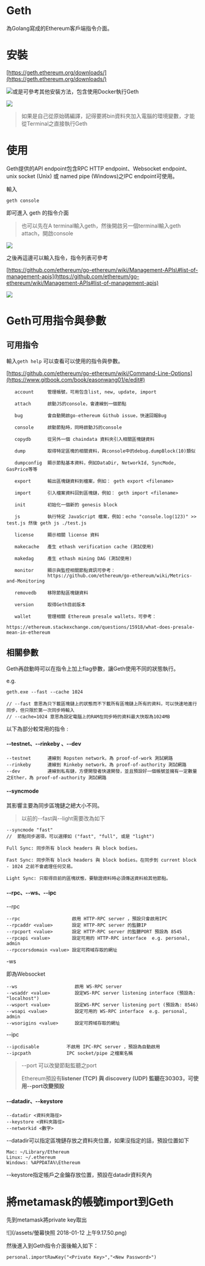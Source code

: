 # Geth

為Golang寫成的Ethereum客戶端指令介面。

# 安裝

[https://geth.ethereum.org/downloads/](https://geth.ethereum.org/downloads/)

![](/assets/432.png)或是可參考其他安裝方法，包含使用Docker執行Geth

![](/assets/2.png)

> 如果是自己從原始碼編譯，記得要將bin資料夾加入電腦的環境變數，才能從Terminal之直接執行Geth

# 使用

Geth提供的API endpoint包含RPC HTTP endpoint、Websocket endpoint、unix socket \(Unix\) 或 named pipe \(Windows\)之IPC endpoint可使用。

輸入

```
geth console
```

即可進入 geth 的指令介面

> 也可以先在A terminal輸入geth，然後開啟另一個terminal輸入geth attach，開啟console

![](/assets/234324234.png)

之後再這邊可以輸入指令，指令列表可參考

[https://github.com/ethereum/go-ethereum/wiki/Management-APIs\#list-of-management-apis](https://github.com/ethereum/go-ethereum/wiki/Management-APIs#list-of-management-apis)

![](/assets/435345.png)

# Geth可用指令與參數

## 可用指令

輸入`geth help` 可以查看可以使用的指令與參數。

[https://github.com/ethereum/go-ethereum/wiki/Command-Line-Options](https://www.gitbook.com/book/easonwang01/e/edit#)

```
   account     管理帳號，可用包含list, new, update, import
   
   attach      啟動JS的console，會連線到一個節點
   
   bug         會自動開啟go-ethereum Github issue，快速回報Bug
   
   console     啟動節點時，同時啟動JS的console
   
   copydb      從另外一個 chaindata 資料夾引入相關區塊鏈資料
   
   dump        取得特定區塊的相關資料，與console中的debug.dumpBlock(10)類似
   
   dumpconfig  顯示節點基本資料，例如DataDir, NetworkId, SyncMode, GasPrice等等
   
   export      輸出區塊鏈資料到檔案，例如： geth export <filename>
   
   import      引入檔案資料回到區塊鏈，例如： geth import <filename>
   
   init        初始化一個新的 genesis block
   
   js          執行特定 JavaScript 檔案，例如：echo "console.log(123)" >> test.js 然後 geth js ./test.js
   
   license     顯示相關 license 資料
   
   makecache   產生 ethash verification cache (測試使用)
   
   makedag     產生 ethash mining DAG (測試使用)
   
   monitor     顯示與監控相關節點資訊可參考：
               https://github.com/ethereum/go-ethereum/wiki/Metrics-and-Monitoring
   
   removedb    移除節點區塊鏈資料
   
   version     取得Geth目前版本
   
   wallet      管理相關 Ethereum presale wallets，可參考：
               https://ethereum.stackexchange.com/questions/15918/what-does-presale-mean-in-ethereum
```

## 相關參數

Geth再啟動時可以在指令上加上flag參數，讓Geth使用不同的狀態執行。

e.g.

```
geth.exe --fast --cache 1024

// --fast 意思為只下載區塊鏈上的狀態而不下載所有區塊鏈上所有的資料，可以快速地進行同步，但只限於第一次同步時輸入
// --cache=1024 意思為設定電腦上的RAM在同步時的資料最大快取為1024MB
```

以下為部分較常用的指令 :

#### --testnet、--rinkeby 、--dev

```
--testnet      連線到 Ropsten network，為 proof-of-work 測試網路
--rinkeby      連線到 Rinkeby network，為 proof-of-authority 測試網路
--dev          連線到私有鏈，方便開發者快速開發，並且預設好一個帳號並擁有一定數量之Ether，為 proof-of-authority 測試網路
```

#### --syncmode

其影響主要為同步區塊鏈之總大小不同。

> 以前的--fast與--light需要改為如下

```
--syncmode "fast" 
//  節點同步選項，可以選擇如 ("fast", "full", 或是 "light")
```

```
Full Sync: 同步所有 block headers 與 block bodies。

Fast Sync: 同步所有 block headers 與 block bodies。在同步到 current block - 1024 之前不會處理任何交易。

Light Sync: 只取得目前的區塊狀態，要驗證資料時必須傳送資料給其他節點。
```

#### --rpc、--ws、--ipc

--rpc

```
--rpc                   啟用 HTTP-RPC server ，預設只會啟用IPC
--rpcaddr <value>       設定 HTTP-RPC server 的監聽IP   
--rpcport <value>       設定 HTTP-RPC server 的監聽PORT 預設為 8545
--rpcapi <value>        設定可用的 HTTP-RPC interface  e.g. personal, admin
--rpccorsdomain <value> 設定可跨域存取的網址
```

-ws

即為Websocket

```
--ws                     啟用 WS-RPC server
--wsaddr <value>         設定WS-RPC server listening interface (預設為: "localhost")
--wsport <value>         設定WS-RPC server listening port (預設為: 8546)
--wsapi <value>          設定可用的 WS-RPC interface  e.g. personal, admin
--wsorigins <value>      設定可跨域存取的網址
```

--ipc

```
--ipcdisable          不啟用 IPC-RPC server ，預設為自動啟用
--ipcpath             IPC socket/pipe 之檔案名稱
```

> --port 可以改變節點監聽之port
>
> Ethereum預設有**listener \(TCP\) **與 **discovery \(UDP**\) 監聽在**30303，可使用--port改變預設**

#### --datadir、--keystore

```
--datadir <資料夾路徑>
--keystore <資料夾路徑>
--networkid <數字>
```

--datadir可以指定區塊鏈存放之資料夾位置，如果沒指定的話，預設位置如下

```
Mac: ~/Library/Ethereum
Linux: ~/.ethereum
Windows: %APPDATA%\Ethereum
```

--keystore指定帳戶之金鑰存放位置，預設在datadir資料夾內

# 將metamask的帳號import到Geth

先到metamask將private key取出

![](/assets/螢幕快照 2018-01-12 上午9.17.50.png)

然後進入到Geth指令介面後輸入如下：

```
personal.importRawKey("<Private Key>","<New Password>")
```



